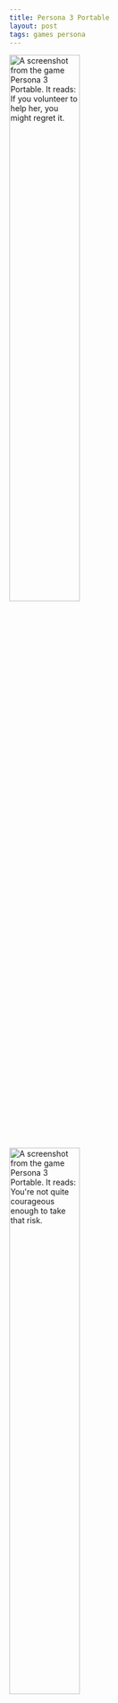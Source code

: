 ```yaml
---
title: Persona 3 Portable
layout: post
tags: games persona
---
```


<div class="lightbox">
	<img src="{{ site.baseurl }}/resources/posts/2013-12-14-p3p/1.jpg" style="width:50%;" alt="A screenshot from the game Persona 3 Portable. It reads: If you volunteer to help her, you might regret it."/>
	<img src="{{ site.baseurl }}/resources/posts/2013-12-14-p3p/2.jpg" style="width:50%;" alt="A screenshot from the game Persona 3 Portable. It reads: You're not quite courageous enough to take that risk."/>
	<img src="{{ site.baseurl }}/resources/posts/2013-12-14-p3p/3.jpg" alt="A screenshot from the game Persona 3 Portable. It reads: You need to be badass first."/>
</div>

Quickly running through P3P in anticipation for Persona 5 (although it’ll likely be years until a European release), and I’m reminded how much I love silly RPG terminology.
